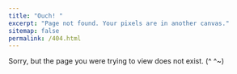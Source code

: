 ```yaml
---
title: "Ouch! "
excerpt: "Page not found. Your pixels are in another canvas."
sitemap: false
permalink: /404.html
---
```


Sorry, but the page you were trying to view does not exist. (^ ^~)

<script type="text/javascript">
  var GOOG_FIXURL_LANG = 'en';
  var GOOG_FIXURL_SITE = '{{ site.url }}'
</script>
<script type="text/javascript"
  src="//linkhelp.clients.google.com/tbproxy/lh/wm/fixurl.js">
</script>
